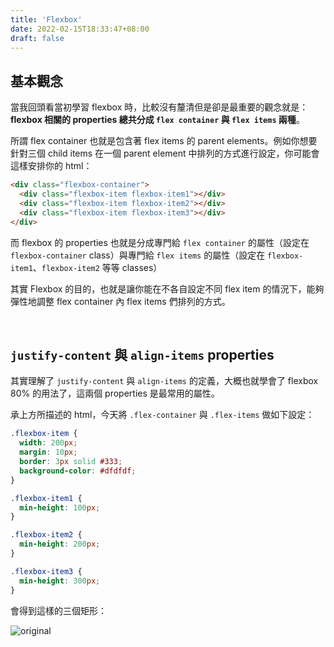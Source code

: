 ```yaml
---
title: 'Flexbox'
date: 2022-02-15T18:33:47+08:00
draft: false
---
```


## 基本觀念

當我回頭看當初學習 flexbox 時，比較沒有釐清但是卻是最重要的觀念就是：**flexbox 相關的 properties 總共分成 `flex container` 與 `flex items` 兩種**。

所謂 flex container 也就是包含著 flex items 的 parent elements。例如你想要針對三個 child items 在一個 parent element 中排列的方式進行設定，你可能會這樣安排你的 html：

```html
<div class="flexbox-container">
  <div class="flexbox-item flexbox-item1"></div>
  <div class="flexbox-item flexbox-item2"></div>
  <div class="flexbox-item flexbox-item3"></div>
</div>
```

而 flexbox 的 properties 也就是分成專門給 `flex container` 的屬性（設定在 `flexbox-container` class）與專門給 `flex items` 的屬性（設定在 `flexbox-item1`、`flexbox-item2` 等等 classes）

其實 Flexbox 的目的，也就是讓你能在不各自設定不同 flex item 的情況下，能夠彈性地調整 flex container 內 flex items 們排列的方式。

<br />

## `justify-content` 與 `align-items` properties

其實理解了 `justify-content` 與 `align-items` 的定義，大概也就學會了 flexbox 80% 的用法了，這兩個 properties 是最常用的屬性。

承上方所描述的 html，今天將 `.flex-container` 與 `.flex-items` 做如下設定：

```css
.flexbox-item {
  width: 200px;
  margin: 10px;
  border: 3px solid #333;
  background-color: #dfdfdf;
}

.flexbox-item1 {
  min-height: 100px;
}

.flexbox-item2 {
  min-height: 200px;
}

.flexbox-item3 {
  min-height: 300px;
}
```

會得到這樣的三個矩形：

![original](/flexbox/original.png)
